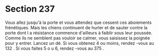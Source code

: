 # Section 237

Vous allez jusqu'à la porte et vous attendez que cessent ces aboiements frénétiques. Mais
les chiens continuent de hurler et de sauter contre la porte dont l a résistance commence
d'ailleurs à faiblir sous leur poussée. Comme ils ne semblent pas vouloir se calmer, vous
saisissez la poignée pour y entrer. Lancez un dé. Si vous obtenez 4 ou moins, rendez -vous
au  132 . Si vous faites 5 o u 6, rendez -vous au  375 .